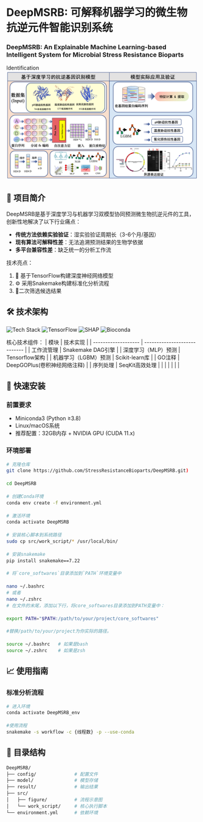 # DeepMSRB: 可解释机器学习的微生物抗逆元件智能识别系统
### DeepMSRB: An Explainable Machine Learning-based Intelligent System for Microbial Stress Resistance Bioparts

Identification
![DeepARG Workflow](src/figure/Figure-1.png)

## 📖 项目简介
DeepMSRB是基于深度学习与机器学习双模型协同预测微生物抗逆元件的工具，创新性地解决了以下行业痛点：
- **传统方法依赖实验验证**：湿实验验证周期长（3-6个月/基因）
- **现有算法可解释性差**：无法追溯预测结果的生物学依据
- **多平台兼容性差**：缺乏统一的分析工作流

技术亮点：

1. 🧠 基于TensorFlow构建深度神经网络模型
2. ⚙️ 采用Snakemake构建标准化分析流程
3. 🎯二次筛选候选结果

## 🛠️ 技术架构
![Tech Stack](https://img.shields.io/badge/Python-3.8%2B-blue)
![TensorFlow](https://img.shields.io/badge/TensorFlow-2.6-orange)
![SHAP](https://img.shields.io/badge/SHAP-0.41.0-red)
![Bioconda](https://img.shields.io/badge/Bioconda-DeepGOPlus-green)

核心技术组件：
| 模块                | 技术实现                     |
| ------------------- | ---------------------------- |
| 工作流管理          | Snakemake DAG引擎            |
| 深度学习（MLP）预测 | Tensorflow架构               |
| 机器学习（LGBM）预测 | Scikit-learn库              |
| GO注释              | DeepGOPlus(卷积神经网络注释) |
| 序列处理            | SeqKit高效处理               |
|                     |                              |
|                     |                              |



## 🚀 快速安装

### 前置要求
- Miniconda3 (Python ≥3.8)
- Linux/macOS系统
- 推荐配置：32GB内存 + NVIDIA GPU (CUDA 11.x)

### 环境部署
```bash
# 克隆仓库
git clone https://github.com/StressResistanceBioparts/DeepMSRB.git)

cd DeepMSRB

# 创建Conda环境
conda env create -f environment.yml

# 激活环境
conda activate DeepMSRB

# 安装核心脚本到系统路径
sudo cp src/work_script/* /usr/local/bin/

# 安装snakemake
pip install snakemake==7.22

# 将`core_softwares`目录添加到`PATH`环境变量中

nano ~/.bashrc
# 或者
nano ~/.zshrc
# 在文件的末尾，添加以下行，将core_softwares目录添加到PATH变量中：

export PATH="$PATH:/path/to/your/project/core_softwares"

#替换/path/to/your/project为你实际的路径。

source ~/.bashrc   # 如果是bash
source ~/.zshrc    # 如果是zsh


```

## 📈 使用指南

### 标准分析流程

```bash
# 进入环境
conda activate DeepMSRB_env

#使用流程
snakemake -s workflow -c {线程数} -p --use-conda 

```

## 📂 目录结构

```bash
DeepMSRB/
├── config/              # 配置文件
├── model/               # 模型存储
├── result/              # 输出结果
├── src/
│   ├── figure/          # 流程示意图
│   └── work_script/     # 核心执行脚本
└── environment.yml      # 依赖环境
```

